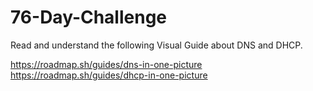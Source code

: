 # 76-Day-Challenge

Read and understand the following Visual Guide about DNS and DHCP.

https://roadmap.sh/guides/dns-in-one-picture
https://roadmap.sh/guides/dhcp-in-one-picture
